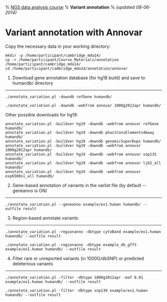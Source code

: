 % [NGS data analysis course](http://ngscourse.github.io/)
% __Variant annotation__
% _(updated 08-06-2014)_

<!-- COMMON LINKS HERE -->

[AnnoVar]: http://www.openbioinformatics.org/annovar/ "AnnoVar"

Variant annotation with Annovar
================================================================================

Copy the necessary data in your working directory:

    mkdir -p /home/participant/cambridge_mda14/
    cp -r /home/participant/Course_Materials/annotation /home/participant/cambridge_mda14/
    cd /home/participant/cambridge_mda14/annotation/annovar

1. Download gene annotation database (for hg18 build) and save to humandb/ directory
--------------------------------------------------------------------------------

    ./annotate_variation.pl -downdb refGene humandb/

    ./annotate_variation.pl -downdb -webfrom annovar 1000g2012apr humandb/

Other possible downloads for hg19:

    annotate_variation.pl -buildver hg19 -downdb -webfrom annovar refGene humandb/
    annotate_variation.pl -buildver hg19 -downdb phastConsElements46way humandb/
    annotate_variation.pl -buildver hg19 -downdb genomicSuperDups humandb/
    annotate_variation.pl -buildver hg19 -downdb -webfrom annovar 1000g2012apr humandb/
    annotate_variation.pl -buildver hg19 -downdb -webfrom annovar snp135 humandb/ 
    annotate_variation.pl -buildver hg19 -downdb -webfrom annovar ljb2_all humandb/
    annotate_variation.pl -buildver hg19 -downdb -webfrom annovar esp6500si_all humandb/
        
2. Gene-based annotation of variants in the varlist file (by default --geneanno is ON)
--------------------------------------------------------------------------------

    ./annotate_variation.pl --geneanno example/ex1.human humandb/ --outfile result
          
3. Region-based annotate variants
--------------------------------------------------------------------------------

    ./annotate_variation.pl -regionanno -dbtype cytoBand example/ex1.human humandb/ --outfile result

    ./annotate_variation.pl -regionanno -dbtype example_db_gff3 example/ex1.human humandb/ --outfile result


4. Filter rare or unreported variants (in 1000G/dbSNP) or predicted deleterious variants
--------------------------------------------------------------------------------

    ./annotate_variation.pl -filter -dbtype 1000g2012apr -maf 0.01 example/ex1.human humandb/ --outfile result

    ./annotate_variation.pl -filter -dbtype snp130 example/ex1.human humandb/ --outfile result



